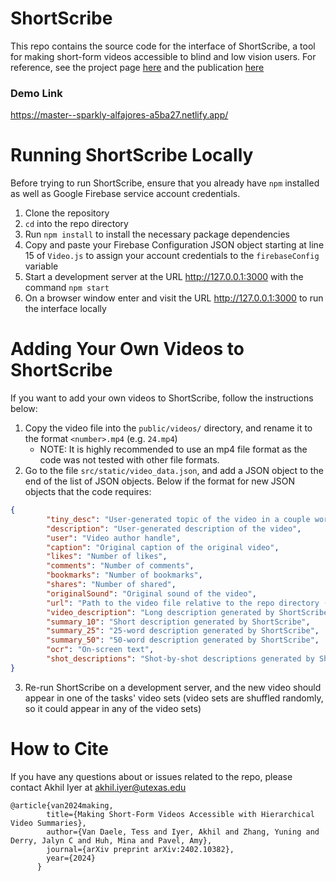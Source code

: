 # ShortScribe

This repo contains the source code for the interface of ShortScribe, a tool for making short-form videos accessible to blind and low vision users. For reference, see the project page [here](https://minahuh.com/ShortScribe/) and the publication [here](https://minahuh.com/ShortScribe/)

### Demo Link

https://master--sparkly-alfajores-a5ba27.netlify.app/

# Running ShortScribe Locally

Before trying to run ShortScribe, ensure that you already have `npm` installed as well as Google Firebase service account credentials. 

1. Clone the repository 
2. `cd` into the repo directory
3. Run `npm install` to install the necessary package dependencies
4. Copy and paste your Firebase Configuration JSON object starting at line 15 of `Video.js` to assign your account credentials to the `firebaseConfig` variable
5. Start a development server at the URL http://127.0.0.1:3000 with the command `npm start`
6. On a browser window enter and visit the URL http://127.0.0.1:3000 to run the interface locally

# Adding Your Own Videos to ShortScribe

If you want to add your own videos to ShortScribe, follow the instructions below:

1. Copy the video file into the `public/videos/` directory, and rename it to the format `<number>.mp4` (e.g. `24.mp4`)
   *  NOTE: It is highly recommended to use an mp4 file format as the code was not tested with other file formats.
2. Go to the file `src/static/video_data.json`, and add a JSON object to the end of the list of JSON objects. Below if the format for new JSON objects that the code requires:
```json
{
        "tiny_desc": "User-generated topic of the video in a couple words",
        "description": "User-generated description of the video",
        "user": "Video author handle",
        "caption": "Original caption of the original video",
        "likes": "Number of likes",
        "comments": "Number of comments",
        "bookmarks": "Number of bookmarks",
        "shares": "Number of shared",
        "originalSound": "Original sound of the video",
        "url": "Path to the video file relative to the repo directory (e.g. videos/00.mp4)",
        "video_description": "Long description generated by ShortScribe with no word limit",
        "summary_10": "Short description generated by ShortScribe",
        "summary_25": "25-word description generated by ShortScribe",
        "summary_50": "50-word description generated by ShortScribe",
        "ocr": "On-screen text",
        "shot_descriptions": "Shot-by-shot descriptions generated by ShortScribe"
}
```
3. Re-run ShortScribe on a development server, and the new video should appear in one of the tasks' video sets (video sets are shuffled randomly, so it could appear in any of the video sets)

# How to Cite

If you have any questions about or issues related to the repo, please contact Akhil Iyer at akhil.iyer@utexas.edu

```
@article{van2024making,
        title={Making Short-Form Videos Accessible with Hierarchical Video Summaries},
        author={Van Daele, Tess and Iyer, Akhil and Zhang, Yuning and Derry, Jalyn C and Huh, Mina and Pavel, Amy},
        journal={arXiv preprint arXiv:2402.10382},
        year={2024}
      }
```